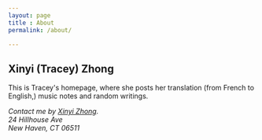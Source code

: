 ```yaml
---
layout: page
title : About
permalink: /about/

---
```

<h2> Xinyi (Tracey) Zhong </h2>
<p> This is Tracey's homepage, where she posts her translation (from French to English,) music notes and random writings. </p>

<address>
Contact me by <a href="mailto:zhongxy14@gmail.com"> Xinyi Zhong</a>.<br>
24 Hillhouse Ave<br>
New Haven, CT 06511<br>
</address>

 
